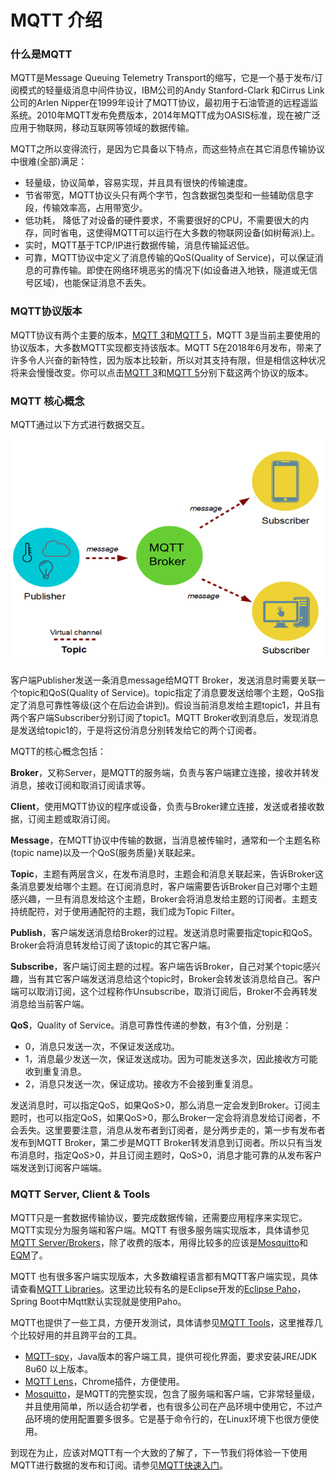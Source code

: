 # MQTT 介绍

### 什么是MQTT

MQTT是Message Queuing Telemetry Transport的缩写，它是一个基于发布/订阅模式的轻量级消息中间件协议，IBM公司的Andy Stanford-Clark 和Cirrus Link公司的Arlen Nipper在1999年设计了MQTT协议，最初用于石油管道的远程遥监系统。2010年MQTT发布免费版本，2014年MQTT成为OASIS标准，现在被广泛应用于物联网，移动互联网等领域的数据传输。

MQTT之所以变得流行，是因为它具备以下特点，而这些特点在其它消息传输协议中很难(全部)满足：

- 轻量级，协议简单，容易实现，并且具有很快的传输速度。
- 节省带宽，MQTT协议头只有两个字节，包含数据包类型和一些辅助信息字段，传输效率高，占用带宽少。
- 低功耗， 降低了对设备的硬件要求，不需要很好的CPU，不需要很大的内存，同时省电，这使得MQTT可以运行在大多数的物联网设备(如树莓派)上。
- 实时，MQTT基于TCP/IP进行数据传输，消息传输延迟低。
- 可靠，MQTT协议中定义了消息传输的QoS(Quality of Service)，可以保证消息的可靠传输。即使在网络环境恶劣的情况下(如设备进入地铁，隧道或无信号区域)，也能保证消息不丢失。



### MQTT协议版本

MQTT协议有两个主要的版本，[MQTT 3](http://docs.oasis-open.org/mqtt/mqtt/v3.1.1/os/mqtt-v3.1.1-os.pdf)和[MQTT 5](http://docs.oasis-open.org/mqtt/mqtt/v5.0/cs01/mqtt-v5.0-cs01.pdf)，MQTT 3是当前主要使用的协议版本，大多数MQTT实现都支持该版本。MQTT 5在2018年6月发布，带来了许多令人兴奋的新特性，因为版本比较新，所以对其支持有限，但是相信这种状况将来会慢慢改变。你可以点击[MQTT 3](http://docs.oasis-open.org/mqtt/mqtt/v3.1.1/os/mqtt-v3.1.1-os.pdf)和[MQTT 5](http://docs.oasis-open.org/mqtt/mqtt/v5.0/cs01/mqtt-v5.0-cs01.pdf)分别下载这两个协议的版本。



### MQTT 核心概念

MQTT通过以下方式进行数据交互。

![1554173672594](./img/mqtt-architecture.png)



客户端Publisher发送一条消息message给MQTT Broker，发送消息时需要关联一个topic和QoS(Quality of Service)。topic指定了消息要发送给哪个主题，QoS指定了消息可靠性等级(这个在后边会讲到)。假设当前消息发给主题topic1，并且有两个客户端Subscriber分别订阅了topic1。MQTT Broker收到消息后，发现消息是发送给topic1的，于是将这份消息分别转发给它的两个订阅者。

MQTT的核心概念包括：

**Broker**，又称Server，是MQTT的服务端，负责与客户端建立连接，接收并转发消息，接收订阅和取消订阅请求等。

**Client**，使用MQTT协议的程序或设备，负责与Broker建立连接，发送或者接收数据，订阅主题或取消订阅。

**Message**，在MQTT协议中传输的数据，当消息被传输时，通常和一个主题名称(topic name)以及一个QoS(服务质量)关联起来。

**Topic**，主题有两层含义，在发布消息时，主题会和消息关联起来，告诉Broker这条消息要发给哪个主题。在订阅消息时，客户端需要告诉Broker自己对哪个主题感兴趣，一旦有消息发给这个主题，Broker会将消息发给主题的订阅者。主题支持统配符，对于使用通配符的主题，我们成为Topic Filter。

**Publish**，客户端发送消息给Broker的过程。发送消息时需要指定topic和QoS。Broker会将消息转发给订阅了该topic的其它客户端。

**Subscribe**，客户端订阅主题的过程。客户端告诉Broker，自己对某个topic感兴趣，当有其它客户端发送消息给这个topic时，Broker会转发该消息给自己。客户端可以取消订阅，这个过程称作Unsubscribe，取消订阅后，Broker不会再转发消息给当前客户端。

**QoS**，Quality of Service。消息可靠性传递的参数，有3个值，分别是：

- 0，消息只发送一次，不保证发送成功。
- 1，消息最少发送一次，保证发送成功。因为可能发送多次，因此接收方可能收到重复消息。
- 2，消息只发送一次，保证成功。接收方不会接到重复消息。

发送消息时，可以指定QoS，如果QoS>0，那么消息一定会发到Broker。订阅主题时，也可以指定QoS，如果QoS>0，那么Broker一定会将消息发给订阅者，不会丢失。这里要要注意，消息从发布者到订阅者，是分两步走的，第一步有发布者发布到MQTT Broker，第二步是MQTT Broker转发消息到订阅者。所以只有当发布消息时，指定QoS>0，并且订阅主题时，QoS>0，消息才能可靠的从发布客户端发送到订阅客户端端。



### MQTT Server, Client & Tools

MQTT只是一套数据传输协议，要完成数据传输，还需要应用程序来实现它。MQTT实现分为服务端和客户端。MQTT  有很多服务端实现版本，具体请参见[MQTT Server/Brokers](<https://github.com/mqtt/mqtt.github.io/wiki/servers>)，除了收费的版本，用得比较多的应该是[Mosquitto](http://mosquitto.org/)和[EQM](<https://www.emqx.io/>)了。

MQTT 也有很多客户端实现版本，大多数编程语言都有MQTT客户端实现，具体请查看[MQTT Libraries](<https://github.com/mqtt/mqtt.github.io/wiki/libraries>)。这里边比较有名的是Eclipse开发的[Eclipse Paho](<https://www.eclipse.org/paho/>)，Spring Boot中Mqtt默认实现就是使用Paho。

MQTT也提供了一些工具，方便开发测试，具体请参见[MQTT Tools](<https://github.com/mqtt/mqtt.github.io/wiki/tools>)，这里推荐几个比较好用的并且跨平台的工具。

- [MQTT-spy](http://kamilfb.github.io/mqtt-spy/)，Java版本的客户端工具，提供可视化界面，要求安装JRE/JDK 8u60 以上版本。
- [MQTT Lens](https://chrome.google.com/webstore/detail/mqttlens/hemojaaeigabkbcookmlgmdigohjobjm)，Chrome插件，方便使用。
- [Mosquitto](<https://mosquitto.org/download/>)，是MQTT的完整实现，包含了服务端和客户端，它非常轻量级，并且使用简单，所以适合初学者，也有很多公司在产品环境中使用它，不过产品环境的使用配置要多很多。它是基于命令行的，在Linux环境下也很方便使用。



到现在为止，应该对MQTT有一个大致的了解了，下一节我们将体验一下使用MQTT进行数据的发布和订阅。请参见[MQTT快速入门]()。

